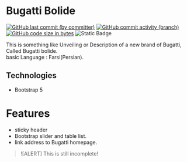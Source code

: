 # Bugatti Bolide
[![GitHub last commit (by committer)](https://img.shields.io/github/last-commit/mahan-07/bugatti.bolide)](https://github.com/mahan-07/bugatti.bolide/activity)
[![GitHub commit activity (branch)](https://img.shields.io/github/commit-activity/m/mahan-07/bugatti.bolide?color=lightskyblue)](https://github.com/mahan-07/bugatti.bolide/graphs/commit-activity)
[![GitHub code size in bytes](https://img.shields.io/github/languages/code-size/mahan-07/bugatti.bolide)](#)
![Static Badge](https://img.shields.io/badge/In%20progress-yellow)

This is something like Unveiling or Description of a new brand of Bugatti, Called Bugatti bolide.  
basic Language : Farsi(Persian).

## Technologies
+ Bootstrap 5

# Features
+ sticky header
+ Bootstrap slider and table list.
+ link address to Bugatti homepage.
> ![ALERT]
> This is still incomplete!
